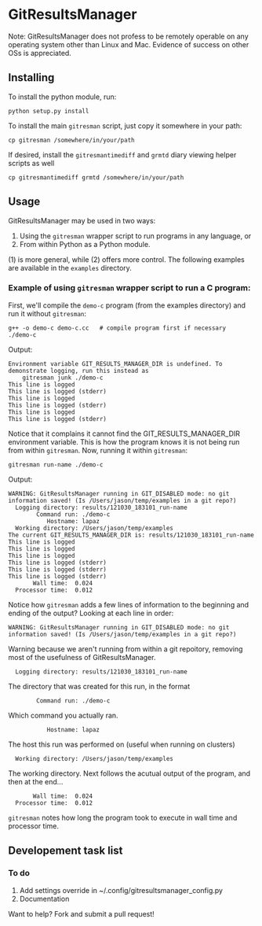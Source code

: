 GitResultsManager
=====================

Note: GitResultsManager does not profess to be remotely operable on
any operating system other than Linux and Mac. Evidence of success on
other OSs is appreciated.



Installing
---------------------

To install the python module, run:

    python setup.py install

To install the main `gitresman` script, just copy it somewhere in your path:

    cp gitresman /somewhere/in/your/path

If desired, install the `gitresmantimediff` and `grmtd` diary viewing helper scripts as well

    cp gitresmantimediff grmtd /somewhere/in/your/path



Usage
---------------------

GitResultsManager may be used in two ways:

1. Using the `gitresman` wrapper script to run programs in any language, or
2. From within Python as a Python module.

(1) is more general, while (2) offers more control. The following examples are available in the `examples` directory.

### Example of using `gitresman` wrapper script to run a C program:

First, we'll compile the `demo-c` program (from the examples directory) and run it without `gitresman`:

    g++ -o demo-c demo-c.cc   # compile program first if necessary
    ./demo-c

Output:

    Environment variable GIT_RESULTS_MANAGER_DIR is undefined. To demonstrate logging, run this instead as
        gitresman junk ./demo-c
    This line is logged
    This line is logged (stderr)
    This line is logged
    This line is logged (stderr)
    This line is logged
    This line is logged (stderr)

Notice that it complains it cannot find the GIT_RESULTS_MANAGER_DIR
environment variable. This is how the program knows it is not being
run from within `gitresman`. Now, running it within `gitresman`:

    gitresman run-name ./demo-c

Output:

    WARNING: GitResultsManager running in GIT_DISABLED mode: no git information saved! (Is /Users/jason/temp/examples in a git repo?)
      Logging directory: results/121030_183101_run-name
            Command run: ./demo-c
               Hostname: lapaz
      Working directory: /Users/jason/temp/examples
    The current GIT_RESULTS_MANAGER_DIR is: results/121030_183101_run-name
    This line is logged
    This line is logged
    This line is logged
    This line is logged (stderr)
    This line is logged (stderr)
    This line is logged (stderr)
           Wall time:  0.024
      Processor time:  0.012

Notice how `gitresman` adds a few lines of information to the beginning and ending of the output? Looking at each line in order:

    WARNING: GitResultsManager running in GIT_DISABLED mode: no git information saved! (Is /Users/jason/temp/examples in a git repo?)

Warning because we aren't running from within a git repoitory, removing most of the usefulness of GitResultsManager.

      Logging directory: results/121030_183101_run-name

The directory that was created for this run, in the format <datestamp>_<timestamp>_<name of run>

            Command run: ./demo-c

Which command you actually ran.

               Hostname: lapaz

The host this run was performed on (useful when running on clusters)

      Working directory: /Users/jason/temp/examples

The working directory. Next follows the acutual output of the program, and then at the end...

           Wall time:  0.024
      Processor time:  0.012

`gitresman` notes how long the program took to execute in wall time and processor time.



Developement task list
----------------------

### To do

1. Add settings override in ~/.config/gitresultsmanager_config.py
1. Documentation

Want to help? Fork and submit a pull request!
